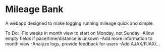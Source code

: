 Mileage Bank
============

A webapp designed to make logging running mileage quick and simple.

To Do:
-Fix weeks in month view to start on Monday, not Sunday
-Allow empty fields if pace/time/distance is unkown
-Add more information to month view
-Analyze logs, provide feedback for users
-Add AJAX/PJAX/...

